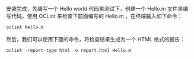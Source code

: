 安装完成，先编写一个 Hello world 代码来测试下，创建一个 Hello.m 文件来编写代码，使用 OCLint 来检查下前面编写的 Hello.m ，在终端输入如下命令：

```objectivec
oclint Hello.m
```

然后，我们可以使用下面的命令，将检查结果生成为一个 HTML 格式的报告：

```objectivec
oclint -report-type html -o report.html Hello.m
```